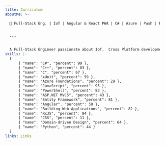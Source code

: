 ```yaml
---
title: Curriculum
aboutMe: >-
  
  🤖 Full-Stack Eng. | IoT | Angular & React PWA | C# | Azure | Pwsh | Passionate about Testing & Quality


  ---


  A Full-Stack Engineer passionate about IoT,  Cross Platform development, system automation, architecture and code quality. My main stacks are .NET / Angular & React / Azure
skills: |-
  [
      { "name": "C#", "percent": 99 },
      { "name": "C++", "percent": 83 },
      { "name": "C", "percent": 67 },
      { "name": "xUnit", "percent": 59 },
      { "name": "Azure Foundations", "percent": 29 },
      { "name": "JavaScript", "percent": 95 },
      { "name": "PowerShell", "percent": 83 },
      { "name": "ASP.NET MVC5", "percent": 43 },
      { "name": "Entity Framework", "percent": 81 },
      { "name": "Angular", "percent": 50 },
      { "name": "Building Web Applications", "percent": 82 },
      { "name": "RxJS", "percent": 84 },
      { "name": "CSS", "percent": 11 },
      { "name": "Domain-driven Design", "percent": 64 },
      { "name": "Python", "percent": 44 }
  ]
links: Links
---
```

